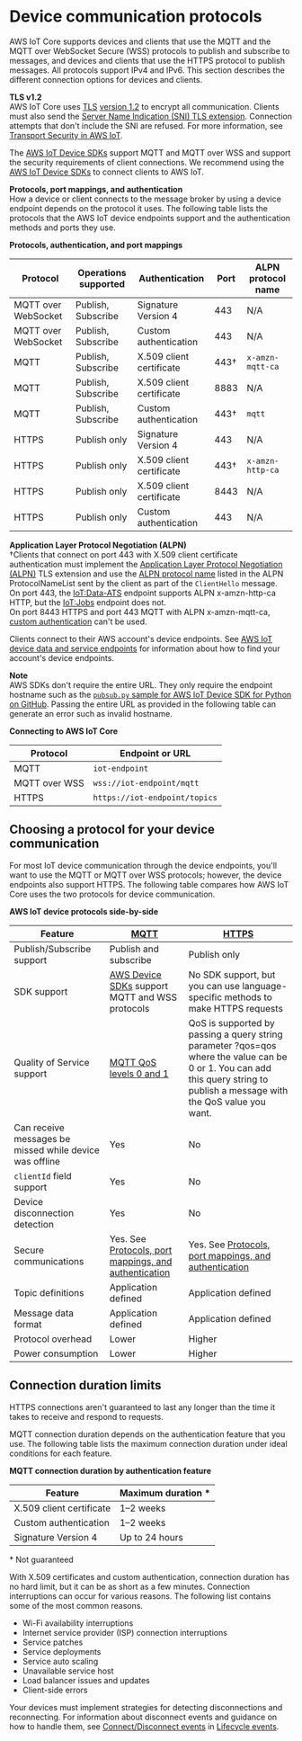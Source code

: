 # Device communication protocols<a name="protocols"></a><a name="iot-message-broker"></a>

AWS IoT Core supports devices and clients that use the MQTT and the MQTT over WebSocket Secure \(WSS\) protocols to publish and subscribe to messages, and devices and clients that use the HTTPS protocol to publish messages\. All protocols support IPv4 and IPv6\. This section describes the different connection options for devices and clients\.

**TLS v1\.2**  
AWS IoT Core uses [TLS](https://en.wikipedia.org/wiki/Transport_Layer_Security) [version 1\.2](https://en.wikipedia.org/wiki/Transport_Layer_Security#TLS_1.2) to encrypt all communication\. Clients must also send the [Server Name Indication \(SNI\) TLS extension](https://tools.ietf.org/html/rfc3546#section-3.1)\. Connection attempts that don't include the SNI are refused\. For more information, see [Transport Security in AWS IoT](transport-security.html)\.

The [AWS IoT Device SDKs](iot-connect-devices.md#iot-connect-device-sdks) support MQTT and MQTT over WSS and support the security requirements of client connections\. We recommend using the [AWS IoT Device SDKs](iot-connect-devices.md#iot-connect-device-sdks) to connect clients to AWS IoT\.<a name="protocol-port-mapping"></a>

**Protocols, port mappings, and authentication**  
How a device or client connects to the message broker by using a device endpoint depends on the protocol it uses\. The following table lists the protocols that the AWS IoT device endpoints support and the authentication methods and ports they use\.


**Protocols, authentication, and port mappings**  

| Protocol | Operations supported | Authentication | Port | ALPN protocol name | 
| --- | --- | --- | --- | --- | 
|  MQTT over WebSocket  | Publish, Subscribe | Signature Version 4 | 443 |  N/A  | 
|  MQTT over WebSocket  | Publish, Subscribe | Custom authentication | 443 |  N/A  | 
|  MQTT  | Publish, Subscribe |  X\.509 client certificate  |  443†  |  `x-amzn-mqtt-ca`  | 
| MQTT | Publish, Subscribe | X\.509 client certificate | 8883 | N/A | 
|  MQTT  | Publish, Subscribe |  Custom authentication  |  443†  |  `mqtt`  | 
|  HTTPS  | Publish only |  Signature Version 4  |  443  |  N/A  | 
|  HTTPS  | Publish only |  X\.509 client certificate  |  443†  |  `x-amzn-http-ca`  | 
| HTTPS | Publish only | X\.509 client certificate | 8443 | N/A | 
| HTTPS | Publish only | Custom authentication | 443 | N/A | 

**Application Layer Protocol Negotiation \(ALPN\)**  
†Clients that connect on port 443 with X\.509 client certificate authentication must implement the [Application Layer Protocol Negotiation \(ALPN\)](https://tools.ietf.org/html/rfc7301) TLS extension and use the [ALPN protocol name](https://tools.ietf.org/html/rfc7301#section-3.1) listed in the ALPN ProtocolNameList sent by the client as part of the `ClientHello` message\.  
On port 443, the [IoT:Data\-ATS](iot-connect-devices.md#iot-connect-device-endpoint-table) endpoint supports ALPN x\-amzn\-http\-ca HTTP, but the [IoT:Jobs](iot-connect-devices.md#iot-connect-device-endpoint-table) endpoint does not\.  
On port 8443 HTTPS and port 443 MQTT with ALPN x\-amzn\-mqtt\-ca, [custom authentication](custom-authentication.md) can't be used\.

Clients connect to their AWS account's device endpoints\. See [AWS IoT device data and service endpoints](iot-connect-devices.md#iot-connect-device-endpoints) for information about how to find your account's device endpoints\.

**Note**  
AWS SDKs don't require the entire URL\. They only require the endpoint hostname such as the [`pubsub.py` sample for AWS IoT Device SDK for Python on GitHub](https://github.com/aws/aws-iot-device-sdk-python-v2/blob/master/samples/pubsub.py#L100)\. Passing the entire URL as provided in the following table can generate an error such as invalid hostname\.


**Connecting to AWS IoT Core**  

|  Protocol  |  Endpoint or URL  | 
| --- | --- | 
|  MQTT  |  `iot-endpoint`  | 
|  MQTT over WSS  |  `wss://iot-endpoint/mqtt`  | 
|  HTTPS  |  `https://iot-endpoint/topics`  | 

## Choosing a protocol for your device communication<a name="protocol-selection"></a>

For most IoT device communication through the device endpoints, you'll want to use the MQTT or MQTT over WSS protocols; however, the device endpoints also support HTTPS\. The following table compares how AWS IoT Core uses the two protocols for device communication\.


**AWS IoT device protocols side\-by\-side**  

|  Feature  |  [MQTT](mqtt.md)  |  [HTTPS](http.md)  | 
| --- | --- | --- | 
|  Publish/Subscribe support  |  Publish and subscribe  |  Publish only  | 
|  SDK support  |  [AWS Device SDKs](iot-connect-devices.md#iot-connect-device-sdks) support MQTT and WSS protocols  |  No SDK support, but you can use language\-specific methods to make HTTPS requests  | 
|  Quality of Service support  |  [MQTT QoS levels 0 and 1](mqtt.md#mqtt-qos)  | QoS is supported by passing a query string parameter ?qos=qos where the value can be 0 or 1\. You can add this query string to publish a message with the QoS value you want\. | 
| Can receive messages be missed while device was offline | Yes | No | 
|  `clientId` field support  |  Yes  |  No  | 
|  Device disconnection detection  |  Yes  |  No  | 
|  Secure communications  |  Yes\. See [Protocols, port mappings, and authentication](#protocol-port-mapping)  |  Yes\. See [Protocols, port mappings, and authentication](#protocol-port-mapping)  | 
|  Topic definitions  |  Application defined  |  Application defined  | 
|  Message data format  |  Application defined  |  Application defined  | 
| Protocol overhead | Lower | Higher | 
| Power consumption | Lower | Higher | 

## Connection duration limits<a name="connection-duration"></a>

HTTPS connections aren't guaranteed to last any longer than the time it takes to receive and respond to requests\.

MQTT connection duration depends on the authentication feature that you use\. The following table lists the maximum connection duration under ideal conditions for each feature\.


**MQTT connection duration by authentication feature**  

|  Feature  |  Maximum duration \*  | 
| --- | --- | 
|  X\.509 client certificate  |  1–2 weeks  | 
|  Custom authentication  |  1–2 weeks  | 
|  Signature Version 4  |  Up to 24 hours  | 

\* Not guaranteed

With X\.509 certificates and custom authentication, connection duration has no hard limit, but it can be as short as a few minutes\. Connection interruptions can occur for various reasons\. The following list contains some of the most common reasons\.
+ Wi\-Fi availability interruptions
+ Internet service provider \(ISP\) connection interruptions
+ Service patches
+ Service deployments
+ Service auto scaling
+ Unavailable service host
+ Load balancer issues and updates
+ Client\-side errors

Your devices must implement strategies for detecting disconnections and reconnecting\. For information about disconnect events and guidance on how to handle them, see [Connect/Disconnect events](life-cycle-events.md#connect-disconnect) in [Lifecycle events](life-cycle-events.md)\.